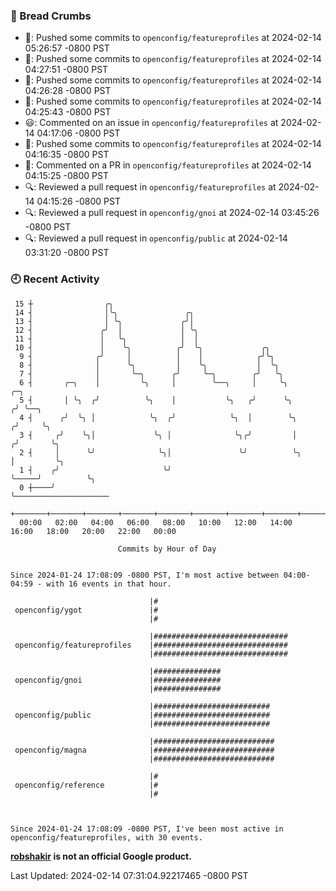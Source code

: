 ### 🍞 Bread Crumbs

 * 🚢: Pushed some commits to `openconfig/featureprofiles` at 2024-02-14 05:26:57 -0800 PST
 * 🚢: Pushed some commits to `openconfig/featureprofiles` at 2024-02-14 04:27:51 -0800 PST
 * 🚢: Pushed some commits to `openconfig/featureprofiles` at 2024-02-14 04:26:28 -0800 PST
 * 🚢: Pushed some commits to `openconfig/featureprofiles` at 2024-02-14 04:25:43 -0800 PST
 * 😃: Commented on an issue in `openconfig/featureprofiles` at 2024-02-14 04:17:06 -0800 PST
 * 🚢: Pushed some commits to `openconfig/featureprofiles` at 2024-02-14 04:16:35 -0800 PST
 * 💬: Commented on a PR in  `openconfig/featureprofiles` at 2024-02-14 04:15:25 -0800 PST
 * 🔍: Reviewed a pull request in  `openconfig/featureprofiles` at 2024-02-14 04:15:26 -0800 PST
 * 🔍: Reviewed a pull request in  `openconfig/gnoi` at 2024-02-14 03:45:26 -0800 PST
 * 🔍: Reviewed a pull request in  `openconfig/public` at 2024-02-14 03:31:20 -0800 PST

### 🕘 Recent Activity
```
 15 ┼                ╭╮
 14 ┤                │╰╮               ╭╮
 13 ┤                │ ╰╮             ╭╯│
 12 ┤               ╭╯  │             │ ╰╮
 11 ┤               │   ╰╮            │  │
 10 ┤               │    ╰╮          ╭╯  ╰╮             ╭╮
  9 ┤              ╭╯     │          │    │            ╭╯╰╮
  8 ┤              │      ╰╮         │    ╰╮           │  ╰╮
  7 ┤              │       ╰─╮      ╭╯     ╰─╮        ╭╯   ╰╮
  6 ┤       ╭─╮    │         ╰╮     │        ╰──╮     │     ╰╮           ╭─╮
  5 ┤       │ ╰╮  ╭╯          ╰╮    │           ╰╮   ╭╯      ╰╮         ╭╯ ╰──╮
  4 ┤      ╭╯  ╰╮ │            ╰╮  ╭╯            ╰╮  │        ╰╮       ╭╯     ╰╮
  3 ┤     ╭╯    ╰╮│             ╰╮ │              ╰╮╭╯         │      ╭╯       ╰╮
  2 ┤     │      ╰╯              ╰╮│               ╰╯          ╰╮     │         ╰╮
  1 ┤    ╭╯                       ╰╯                            ╰─────╯          ╰╮
  0 ┼────╯                                                                        ╰─────────────────────
    +───────+───────+───────+───────+───────+───────+───────+───────+───────+───────+───────+───────+────
  00:00   02:00   04:00   06:00   08:00   10:00   12:00   14:00   16:00   18:00   20:00   22:00   00:00   

						Commits by Hour of Day


Since 2024-01-24 17:08:09 -0800 PST, I'm most active between 04:00-04:59 - with 16 events in that hour.

```



```
                               |#
 openconfig/ygot               |#
                               |#

                               |##############################
 openconfig/featureprofiles    |##############################
                               |##############################

                               |###############
 openconfig/gnoi               |###############
                               |###############

                               |##########################
 openconfig/public             |##########################
                               |##########################

                               |###########################
 openconfig/magna              |###########################
                               |###########################

                               |#
 openconfig/reference          |#
                               |#



Since 2024-01-24 17:08:09 -0800 PST, I've been most active in openconfig/featureprofiles, with 30 events.

```
**[robshakir](mailto:robjs@google.com) is not an official Google product.**  


Last Updated: 2024-02-14 07:31:04.92217465 -0800 PST
